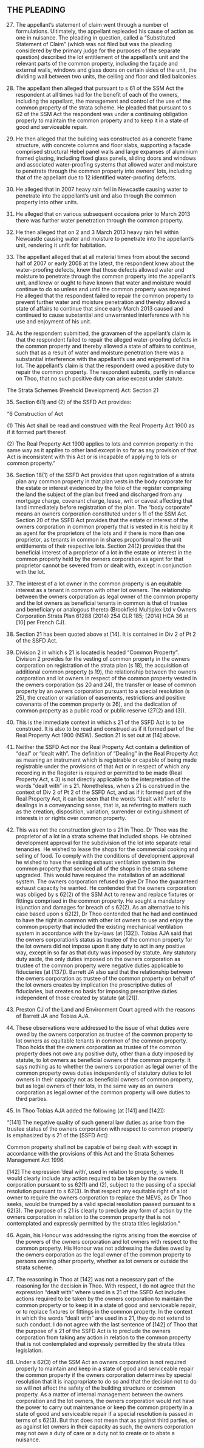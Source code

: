 <style>#the-pleading+ol { counter-reset:cl 27 }</style>

## THE PLEADING

27. The appellant’s statement of claim went through a number of formulations. Ultimately, the appellant repleaded his cause of action as one in nuisance. The pleading in question, called a “Substituted Statement of Claim” (which was not filed but was the pleading considered by the primary judge for the purposes of the separate question) described the lot entitlement of the appellant’s unit and the relevant parts of the common property, including the façade and external walls, windows and glass doors on certain sides of the unit, the dividing wall between two units, the ceiling and floor and tiled balconies.

28. The appellant then alleged that pursuant to s 61 of the SSM Act the respondent at all times had for the benefit of each of the owners, including the appellant, the management and control of the use of the common property of the strata scheme. He pleaded that pursuant to s 62 of the SSM Act the respondent was under a continuing obligation properly to maintain the common property and to keep it in a state of good and serviceable repair.

29. He then alleged that the building was constructed as a concrete frame structure, with concrete columns and floor slabs, supporting a façade comprised structural Hebel panel walls and large expanses of aluminium framed glazing, including fixed glass panels, sliding doors and windows and associated water-proofing systems that allowed water and moisture to penetrate through the common property into owners’ lots, including that of the appellant due to 12 identified water-proofing defects.

30. He alleged that in 2007 heavy rain fell in Newcastle causing water to penetrate into the appellant’s unit and also through the common property into other units.

31. He alleged that on various subsequent occasions prior to March 2013 there was further water penetration through the common property.

32. He then alleged that on 2 and 3 March 2013 heavy rain fell within Newcastle causing water and moisture to penetrate into the appellant’s unit, rendering it unfit for habitation.

33. The appellant alleged that at all material times from about the second half of 2007 or early 2008 at the latest, the respondent knew about the water-proofing defects, knew that those defects allowed water and moisture to penetrate through the common property into the appellant’s unit, and knew or ought to have known that water and moisture would continue to do so unless and until the common property was repaired. He alleged that the respondent failed to repair the common property to prevent further water and moisture penetration and thereby allowed a state of affairs to continue that since early March 2013 caused and continued to cause substantial and unwarranted interference with his use and enjoyment of his unit.

34. As the respondent submitted, the gravamen of the appellant’s claim is that the respondent failed to repair the alleged water-proofing defects in the common property and thereby allowed a state of affairs to continue, such that as a result of water and moisture penetration there was a substantial interference with the appellant’s use and enjoyment of his lot. The appellant’s claim is that the respondent owed a positive duty to repair the common property. The respondent submits, partly in reliance on Thoo, that no such positive duty can arise except under statute.

The Strata Schemes (Freehold Development) Act: Section 21

35. Section 6(1) and (2) of the SSFD Act provides:

“6   Construction of Act

(1)     This Act shall be read and construed with the Real Property Act 1900 as if it formed part thereof.

(2)     The Real Property Act 1900 applies to lots and common property in the same way as it applies to other land except in so far as any provision of that Act is inconsistent with this Act or is incapable of applying to lots or common property.”

36. Section 18(1) of the SSFD Act provides that upon registration of a strata plan any common property in that plan vests in the body corporate for the estate or interest evidenced by the folio of the register comprising the land the subject of the plan but freed and discharged from any mortgage charge, covenant charge, lease, writ or caveat affecting that land immediately before registration of the plan. The “body corporate” means an owners corporation constituted under s 11 of the SSM Act. Section 20 of the SSFD Act provides that the estate or interest of the owners corporation in common property that is vested in it is held by it as agent for the proprietors of the lots and if there is more than one proprietor, as tenants in common in shares proportional to the unit entitlements of their respective lots. Section 24(2) provides that the beneficial interest of a proprietor of a lot in the estate or interest in the common property held by the owners corporation as agent for that proprietor cannot be severed from or dealt with, except in conjunction with the lot.

37. The interest of a lot owner in the common property is an equitable interest as a tenant in common with other lot owners. The relationship between the owners corporation as legal owner of the common property and the lot owners as beneficial tenants in common is that of trustee and beneficiary or analogous thereto (Brookfield Multiplex Ltd v Owners Corporation Strata Plan 61288 (2014) 254 CLR 185; [2014] HCA 36 at [10] per French CJ).

38. Section 21 has been quoted above at [14]. It is contained in Div 2 of Pt 2 of the SSFD Act.

39. Division 2 in which s 21 is located is headed “Common Property”. Division 2 provides for the vesting of common property in the owners corporation on registration of the strata plan (s 18), the acquisition of additional common property (s 19), the relationship between the owners corporation and lot owners in respect of the common property vested in the owners corporation (ss 20 and 24), the transfer or lease of common property by an owners corporation pursuant to a special resolution (s 25), the creation or variation of easements, restrictions and positive covenants of the common property (s 26), and the dedication of common property as a public road or public reserve (27(2) and (3)).

40. This is the immediate context in which s 21 of the SSFD Act is to be construed. It is also to be read and construed as if it formed part of the Real Property Act 1900 (NSW). Section 21 is set out at [14] above.

41. Neither the SSFD Act nor the Real Property Act contain a definition of “deal” or “dealt with”. The definition of “Dealing” in the Real Property Act as meaning an instrument which is registrable or capable of being made registrable under the provisions of that Act or in respect of which any recording in the Register is required or permitted to be made (Real Property Act, s 3) is not directly applicable to the interpretation of the words “dealt with” in s 21. Nonetheless, when s 21 is construed in the context of Div 2 of Pt 2 of the SSFD Act, and as if it formed part of the Real Property Act, it can be seen that the words “dealt with” refer to dealings in a conveyancing sense, that is, as referring to matters such as the creation, disposition, variation, surrender or extinguishment of interests in or rights over common property.

42. This was not the construction given to s 21 in Thoo. Dr Thoo was the proprietor of a lot in a strata scheme that included shops. He obtained development approval for the subdivision of the lot into separate retail tenancies. He wished to lease the shops for the commercial cooking and selling of food. To comply with the conditions of development approval he wished to have the existing exhaust ventilation system in the common property that serviced all of the shops in the strata scheme upgraded. This would have required the installation of an additional system. The owners corporation refused to give Dr Thoo the guaranteed exhaust capacity he wanted. He contended that the owners corporation was obliged by s 62(2) of the SSM Act to renew and replace fixtures or fittings comprised in the common property. He sought a mandatory injunction and damages for breach of s 62(2). As an alternative to his case based upon s 62(2), Dr Thoo contended that he had and continued to have the right in common with other lot owners to use and enjoy the common property that included the existing mechanical ventilation system in accordance with the by-laws (at [132]). Tobias AJA said that the owners corporation’s status as trustee of the common property for the lot owners did not impose upon it any duty to act in any positive way, except in so far as that duty was imposed by statute. Any statutory duty aside, the only duties imposed on the owners corporation as trustee of the common property were negative duties applicable to fiduciaries (at [137]). Barrett JA also said that the relationship between the owners corporation as trustee of the common property on behalf of the lot owners creates by implication the proscriptive duties of fiduciaries, but creates no basis for imposing prescriptive duties independent of those created by statute (at [21]).

43. Preston CJ of the Land and Environment Court agreed with the reasons of Barrett JA and Tobias AJA.

44. These observations were addressed to the issue of what duties were owed by the owners corporation as trustee of the common property to lot owners as equitable tenants in common of the common property. Thoo holds that the owners corporation as trustee of the common property does not owe any positive duty, other than a duty imposed by statute, to lot owners as beneficial owners of the common property. It says nothing as to whether the owners corporation as legal owner of the common property owes duties independently of statutory duties to lot owners in their capacity not as beneficial owners of common property, but as legal owners of their lots, in the same way as an owners corporation as legal owner of the common property will owe duties to third parties.

45. In Thoo Tobias AJA added the following (at [141] and [142]):

“[141]    The negative quality of such general law duties as arise from the trustee status of the owners corporation with respect to common property is emphasized by s 21 of the [SSFD Act]:

Common property shall not be capable of being dealt with except in accordance with the provisions of this Act and the Strata Schemes Management Act 1996.

[142]    The expression ‘deal with’, used in relation to property, is wide. It would clearly include any action required to be taken by the owners corporation pursuant to ss 62(1) and (2), subject to the passing of a special resolution pursuant to s 62(3). In that respect any equitable right of a lot owner to require the owners corporation to replace the MEVS, as Dr Thoo seeks, would be trumped by a valid special resolution passed pursuant to s 62(3). The purpose of s 21 is clearly to preclude any form of action by the owners corporation in relation to the common property that is not contemplated and expressly permitted by the strata titles legislation.”

46. Again, his Honour was addressing the rights arising from the exercise of the powers of the owners corporation and lot owners with respect to the common property. His Honour was not addressing the duties owed by the owners corporation as the legal owner of the common property to persons owning other property, whether as lot owners or outside the strata scheme.

47. The reasoning in Thoo at [142] was not a necessary part of the reasoning for the decision in Thoo. With respect, I do not agree that the expression “dealt with” where used in s 21 of the SSFD Act includes actions required to be taken by the owners corporation to maintain the common property or to keep it in a state of good and serviceable repair, or to replace fixtures or fittings in the common property. In the context in which the words “dealt with” are used in s 21, they do not extend to such conduct. I do not agree with the last sentence of [142] of Thoo that the purpose of s 21 of the SSFD Act is to preclude the owners corporation from taking any action in relation to the common property that is not contemplated and expressly permitted by the strata titles legislation.

48. Under s 62(3) of the SSM Act an owners corporation is not required properly to maintain and keep in a state of good and serviceable repair the common property if the owners corporation determines by special resolution that it is inappropriate to do so and that the decision not to do so will not affect the safety of the building structure or common property. As a matter of internal management between the owners corporation and the lot owners, the owners corporation would not have the power to carry out maintenance or keep the common property in a state of good and serviceable repair if a special resolution is passed in terms of s 62(3). But that does not mean that as against third parties, or as against lot owners in their capacity as such, the owners corporation may not owe a duty of care or a duty not to create or to abate a nuisance.
